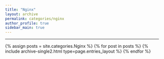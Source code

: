 ```yaml
---
title: "Nginx"
layout: archive
permalink: categories/nginx
author_profile: true
sidebar_main: true
---
```


<!-- 공백이 포함되어 있는 카테고리 이름의 경우 site.categories['a b c'] 이런식으로! -->

***

{% assign posts = site.categories.Nginx %}
{% for post in posts %} {% include archive-single2.html type=page.entries_layout %} {% endfor %}
